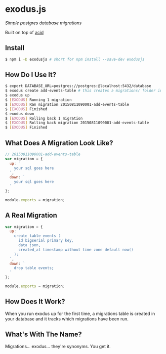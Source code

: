 # exodus.js
_Simple postgres database migrations_

Built on top of [acid](https://github.com/swlkr/acid)

## Install

```bash
$ npm i -D exodusjs # short for npm install --save-dev exodusjs
```

## How Do I Use It?

```bash
$ export DATABASE_URL=postgres://postgres:@localhost:5432/database
$ exodus create add-events-table # this creates a migrations/ folder in the current directory along with a new migration file!
$ exodus up
$ [EXODUS] Running 1 migration
$ [EXODUS] Ran migration 20150811090001-add-events-table
$ [EXODUS] Finished
$ exodus down
$ [EXODUS] Rolling back 1 migration
$ [EXODUS] Rolling back migration 20150811090001-add-events-table
$ [EXODUS] Finished
```

## What Does A Migration Look Like?

```js
// 20150811090001-add-events-table
var migration = {
  up: `
    your sql goes here
  `,
  down: `
    your sql goes here
  `
};

module.exports = migration;
```

## A Real Migration

```js
var migration = {
  up: `
    create table events (
      id bigserial primary key,
      data json,
      created_at timestamp without time zone default now()
    );
  `,
  down: `
    drop table events;
  `
};

module.exports = migration;
```

## How Does It Work?

When you run exodus up for the first time, a migrations table is created in your database and it tracks which migrations have been run.

## What's With The Name?

Migrations... exodus... they're synonyms. You get it.
